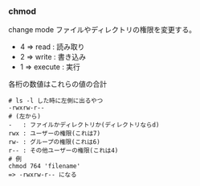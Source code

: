 ### chmod
change mode
ファイルやディレクトリの権限を変更する。
- 4 => read : 読み取り
- 2 => write : 書き込み
- 1 => execute : 実行

各桁の数値はこれらの値の合計

```
# ls -l した時に左側に出るやつ
-rwxrw-r--
# (左から)
-   : ファイルかディレクトリか(ディレクトリならd)
rwx : ユーザーの権限(これは7)
rw- : グループの権限(これは6)
r-- : その他ユーザーの権限(これは4)
# 例
chmod 764 'filename'
=> -rwxrw-r-- になる
```

